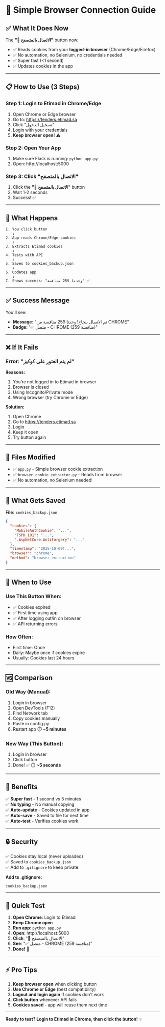 # 🔗 Simple Browser Connection Guide

## ✅ What It Does Now

The **"🔗 الاتصال بالمتصفح"** button now:
- ✅ Reads cookies from your **logged-in browser** (Chrome/Edge/Firefox)
- ✅ No automation, no Selenium, no credentials needed
- ✅ Super fast (<1 second)
- ✅ Updates cookies in the app

---

## 📋 How to Use (3 Steps)

### Step 1: Login to Etimad in Chrome/Edge
1. Open Chrome or Edge browser
2. Go to: https://tenders.etimad.sa
3. Click "تسجيل الدخول"
4. Login with your credentials
5. **Keep browser open!** ⚠️

### Step 2: Open Your App
1. Make sure Flask is running: `python app.py`
2. Open: http://localhost:5000

### Step 3: Click "الاتصال بالمتصفح"
1. Click the **"🔗 الاتصال بالمتصفح"** button
2. Wait 1-2 seconds
3. Success! ✅

---

## 🎯 What Happens

```
1. You click button
   ↓
2. App reads Chrome/Edge cookies
   ↓
3. Extracts Etimad cookies
   ↓
4. Tests with API
   ↓
5. Saves to cookies_backup.json
   ↓
6. Updates app
   ↓
7. Shows success: "وجدنا 259 منافسة" ✅
```

---

## ✅ Success Message

You'll see:
- **Message**: "تم الاتصال بنجاح! وجدنا 259 منافسة من CHROME"
- **Badge**: "✅ متصل - CHROME (259 منافسة)"

---

## ❌ If It Fails

### Error: "لم يتم العثور على كوكيز"

**Reasons:**
1. You're not logged in to Etimad in browser
2. Browser is closed
3. Using Incognito/Private mode
4. Wrong browser (try Chrome or Edge)

**Solution:**
1. Open Chrome
2. Go to https://tenders.etimad.sa
3. Login
4. Keep it open
5. Try button again

---

## 📁 Files Modified

- ✅ `app.py` - Simple browser cookie extraction
- ✅ `browser_cookie_extractor.py` - Reads from browser
- ✅ No automation, no Selenium needed!

---

## 💾 What Gets Saved

**File:** `cookies_backup.json`

```json
{
  "cookies": {
    "MobileAuthCookie": "...",
    "TSPD_101": "...",
    ".AspNetCore.Antiforgery": "..."
  },
  "timestamp": "2025-10-09T...",
  "browser": "chrome",
  "method": "browser_extraction"
}
```

---

## 🔄 When to Use

### Use This Button When:
- ✅ Cookies expired
- ✅ First time using app
- ✅ After logging out/in on browser
- ✅ API returning errors

### How Often:
- First time: Once
- Daily: Maybe once if cookies expire
- Usually: Cookies last 24 hours

---

## 🆚 Comparison

### Old Way (Manual):
1. Login in browser
2. Open DevTools (F12)
3. Find Network tab
4. Copy cookies manually
5. Paste in config.py
6. Restart app
⏱️ **~5 minutes**

### New Way (This Button):
1. Login in browser
2. Click button
3. Done! ✅
⏱️ **~5 seconds**

---

## 🎉 Benefits

✅ **Super fast** - 1 second vs 5 minutes  
✅ **No typing** - No manual copying  
✅ **Auto-update** - Cookies updated in app  
✅ **Auto-save** - Saved to file for next time  
✅ **Auto-test** - Verifies cookies work  

---

## 🔒 Security

✅ Cookies stay local (never uploaded)  
✅ Saved to `cookies_backup.json`  
✅ Add to `.gitignore` to keep private  

**Add to .gitignore:**
```
cookies_backup.json
```

---

## 🚀 Quick Test

1. **Open Chrome**: Login to Etimad
2. **Keep Chrome open**
3. **Run app**: `python app.py`
4. **Open**: http://localhost:5000
5. **Click**: "🔗 الاتصال بالمتصفح"
6. **See**: "✅ متصل - CHROME (259 منافسة)"
7. **Done!** 🎉

---

## ⚡ Pro Tips

1. **Keep browser open** when clicking button
2. **Use Chrome or Edge** (best compatibility)
3. **Logout and login again** if cookies don't work
4. **Click button** whenever API fails
5. **Cookies saved** - app will reuse them next time

---

**Ready to test? Login to Etimad in Chrome, then click the button!** ✨
